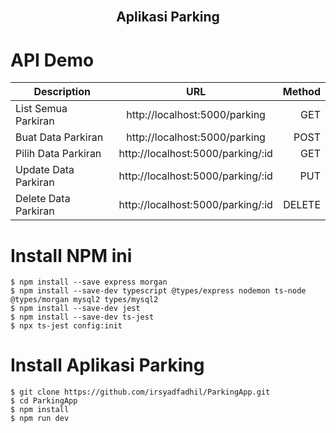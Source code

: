 <br />
<p align="center">
  <h2 align="center">Aplikasi Parking</h2>
</p>

# API Demo

| Description        |    URL        | Method  |
| ------------- |:-------------:| -----:|
| List Semua Parkiran     | http://localhost:5000/parking | GET |
| Buat Data Parkiran      | http://localhost:5000/parking      |   POST |
| Pilih Data Parkiran | http://localhost:5000/parking/:id      |    GET |
| Update Data Parkiran | http://localhost:5000/parking/:id      |    PUT |
| Delete Data Parkiran | http://localhost:5000/parking/:id      |    DELETE |


# Install NPM ini 
```
$ npm install --save express morgan
$ npm install --save-dev typescript @types/express nodemon ts-node @types/morgan mysql2 types/mysql2
$ npm install --save-dev jest
$ npm install --save-dev ts-jest
$ npx ts-jest config:init
```

# Install Aplikasi Parking
```
$ git clone https://github.com/irsyadfadhil/ParkingApp.git
$ cd ParkingApp
$ npm install
$ npm run dev 

